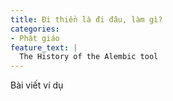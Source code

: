 ```yaml
---
title: Đi thiền là đi đâu, làm gì?
categories:
- Phật giáo
feature_text: |
  The History of the Alembic tool
---
```


Bài viết ví dụ
